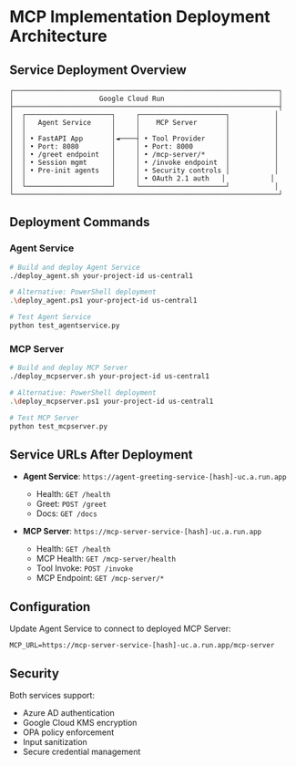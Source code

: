 # MCP Implementation Deployment Architecture

## Service Deployment Overview

```
┌─────────────────────────────────────────────────────────────────┐
│                     Google Cloud Run                            │
├─────────────────────────────────────────────────────────────────┤
│  ┌─────────────────────┐     ┌─────────────────────┐           │
│  │   Agent Service     │     │    MCP Server       │           │
│  │                     │     │                     │           │
│  │ • FastAPI App       │◄────┤ • Tool Provider     │           │
│  │ • Port: 8080        │     │ • Port: 8000        │           │
│  │ • /greet endpoint   │     │ • /mcp-server/*     │           │
│  │ • Session mgmt      │     │ • /invoke endpoint  │           │
│  │ • Pre-init agents   │     │ • Security controls │           │
│  │                     │     │ • OAuth 2.1 auth   │           │
│  └─────────────────────┘     └─────────────────────┘           │
└─────────────────────────────────────────────────────────────────┘
```

## Deployment Commands

### Agent Service
```bash
# Build and deploy Agent Service
./deploy_agent.sh your-project-id us-central1

# Alternative: PowerShell deployment
.\deploy_agent.ps1 your-project-id us-central1

# Test Agent Service
python test_agentservice.py
```

### MCP Server
```bash
# Build and deploy MCP Server
./deploy_mcpserver.sh your-project-id us-central1

# Alternative: PowerShell deployment
.\deploy_mcpserver.ps1 your-project-id us-central1

# Test MCP Server
python test_mcpserver.py
```

## Service URLs After Deployment

- **Agent Service**: `https://agent-greeting-service-[hash]-uc.a.run.app`
  - Health: `GET /health`
  - Greet: `POST /greet`
  - Docs: `GET /docs`

- **MCP Server**: `https://mcp-server-service-[hash]-uc.a.run.app`
  - Health: `GET /health`
  - MCP Health: `GET /mcp-server/health`
  - Tool Invoke: `POST /invoke`
  - MCP Endpoint: `GET /mcp-server/*`

## Configuration

Update Agent Service to connect to deployed MCP Server:
```env
MCP_URL=https://mcp-server-service-[hash]-uc.a.run.app/mcp-server
```

## Security

Both services support:
- Azure AD authentication
- Google Cloud KMS encryption
- OPA policy enforcement
- Input sanitization
- Secure credential management
